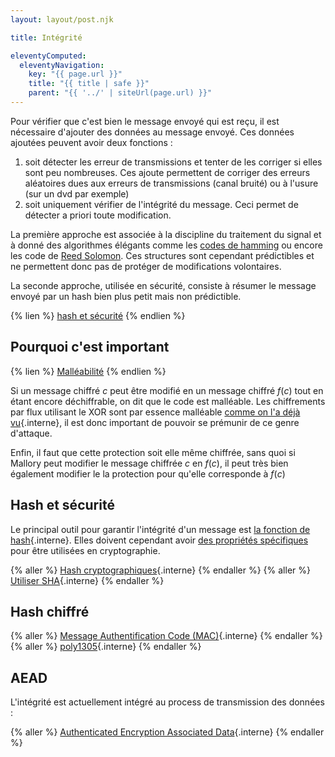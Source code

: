 ```yaml
---
layout: layout/post.njk

title: Intégrité

eleventyComputed:
  eleventyNavigation:
    key: "{{ page.url }}"
    title: "{{ title | safe }}"
    parent: "{{ '../' | siteUrl(page.url) }}"
---
```


Pour vérifier que c'est bien le message envoyé qui est reçu, il est nécessaire d'ajouter des données au message envoyé. Ces données ajoutées peuvent avoir deux fonctions :

1. soit détecter les erreur de transmissions et tenter de les corriger si elles sont peu nombreuses. Ces ajoute permettent de corriger des erreurs aléatoires dues aux erreurs de transmissions (canal bruité) ou à l'usure (sur un dvd par exemple)
2. soit uniquement vérifier de l'intégrité du message. Ceci permet de détecter a priori toute modification.

La première approche est associée à la discipline du traitement du signal et à donné des algorithmes élégants comme les [codes de hamming](https://www.youtube.com/watch?v=X8jsijhllIA) ou encore les code de [Reed Solomon](https://www.youtube.com/watch?v=1pQJkt7-R4Q). Ces structures sont cependant prédictibles et ne permettent donc pas de protéger de modifications volontaires.

La seconde approche, utilisée en sécurité, consiste à résumer le message envoyé par un hash bien plus petit mais non prédictible.

{% lien %}
[hash et sécurité](https://www.youtube.com/watch?v=b4b8ktEV4Bg)
{% endlien %}

## Pourquoi c'est important

{% lien %}
[Malléabilité](https://fr.wikipedia.org/wiki/Mall%C3%A9abilit%C3%A9_(cryptographie))
{% endlien %}

Si un message chiffré $c$ peut être modifié en un message chiffré $f(c)$ tout en étant encore déchiffrable, on dit que le code est malléable. Les chiffrements par flux utilisant le XOR sont par essence malléable [comme on l'a déjà vu](../chiffre-vernam/#Vernam-intégrité){.interne}, il est donc important de pouvoir se prémunir de ce genre d'attaque.

Enfin, il faut que cette protection soit elle même chiffrée, sans quoi si Mallory peut modifier le message chiffrée $c$ en $f(c)$, il peut très bien également modifier le la protection pour qu'elle corresponde à $f(c)$

## Hash et sécurité

Le principal outil pour garantir l'intégrité d'un message est [la fonction de hash](/cours/algorithmie/structure-dictionnaire/fonctions-hash/){.interne}. Elles doivent cependant avoir [des propriétés spécifiques](https://fr.wikipedia.org/wiki/Fonction_de_hachage_cryptographique) pour être utilisées en cryptographie.

{% aller %}
[Hash cryptographiques](./hash){.interne}
{% endaller %}
{% aller %}
[Utiliser SHA](./utilisation-sha){.interne}
{% endaller %}

## Hash chiffré

{% aller %}
[Message Authentification Code (MAC)](./mac){.interne}
{% endaller %}
{% aller %}
[poly1305](./poly1305){.interne}
{% endaller %}

## AEAD

L'intégrité est actuellement intégré au process de transmission des données :

{% aller %}
[Authenticated Encryption Associated Data](./aead){.interne}
{% endaller %}
